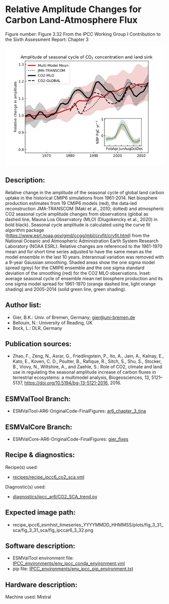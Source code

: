
Relative Amplitude Changes for Carbon Land-Atmosphere Flux
============

Figure number: Figure 3.32
From the IPCC Working Group I Contribution to the Sixth Assessment Report: Chapter 3

![Figure 3.32](../images/ar6_wg1_chap3_figure3_32_nbp_amplitude.png?raw=true)


Description:
------------
Relative change in the amplitude of the seasonal cycle of global land carbon uptake in the historical CMIP6 simulations from 1961-2014. Net biosphere production estimates from 19 CMIP6 models (red), the data-led reconstruction JMA-TRANSCOM (Maki et al., 2010; dotted) and atmospheric CO2 seasonal cycle amplitude changes from observations (global as dashed line, Mauna Loa Observatory (MLO) (Dlugokencky et al., 2020) in bold black). Seasonal cycle amplitude is calculated using the curve fit algorithm package (https://www.esrl.noaa.gov/gmd/ccgg/mbl/crvfit/crvfit.html) from the National Oceanic and Atmospheric Administration Earth System Research Laboratory (NOAA ESRL). Relative changes are referenced to the 1961-1970 mean and for short time series adjusted to have the same mean as the model ensemble in the last 10 years. Interannual variation was removed with a 9-year Gaussian smoothing. Shaded areas show the one sigma model spread (grey) for the CMIP6 ensemble and the one sigma standard deviation of the smoothing (red) for the CO2 MLO observations. Inset: average seasonal cycle of ensemble mean net biosphere production and its one sigma model spread for 1961-1970 (orange dashed line, light orange shading) and 2005-2014 (solid green line, green shading).


Author list:
------------
- Gier, B.K.: Univ. of Bremen, Germany; gier@uni-bremen.de
- Bellouin, N.: University of Reading, UK
- Bock, L.: DLR, Germany

Publication sources:
--------------------
- Zhao, F., Zeng, N., Asrar, G., Friedlingstein, P., Ito, A., Jain, A., Kalnay, E., Kato, E., Koven, C. D., Poulter, B., Rafique, R., Sitch, S., Shu, S., Stocker, B., Viovy, N., Wiltshire, A., and Zaehle, S.: Role of CO2, climate and land use in regulating the seasonal amplitude increase of carbon fluxes in terrestrial ecosystems: a multimodel analysis, Biogeosciences, 13, 5121–5137, https://doi.org/10.5194/bg-13-5121-2016, 2016. 


ESMValTool Branch:
------------------
- ESMValTool-AR6-OriginalCode-FinalFigures: [ar6_chapter_3_tina](https://github.com/ESMValGroup/ESMValTool-AR6-OriginalCode-FinalFigures/tree/ar6_chapter_3_tina/)


ESMValCore Branch:
------------------
- ESMValCore-AR6-OriginalCode-FinalFigures: [gier_fixes](https://github.com/ESMValGroup/ESMValCore-AR6-OriginalCode-FinalFigures/tree/gier_fixes)


Recipe & diagnostics:
---------------------
Recipe(s) used: 
- [recipes/recipe_ipcc6_co2_sca.yml](https://github.com/ESMValGroup/ESMValTool-AR6-OriginalCode-FinalFigures/blob/ar6_chapter_3_tina/esmvaltool/recipes/recipe_ipcc6_co2_sca.yml)

Diagnostic(s) used:
- [diagnostics/ipcc_ar6/CO2_SCA_trend.py](https://github.com/ESMValGroup/ESMValTool-AR6-OriginalCode-FinalFigures/blob/ar6_chapter_3_tina/esmvaltool/diag_scripts/ipcc_ar6/CO2_SCA_trend.py)


Expected image path:
--------------------
- recipe_ipcc6_esmhist_timeseries_YYYYMMDD_HHMMSS/plots/fig_3_31_sca/fig_3_31_sca/fig_ipccar6_3_32.png


Software description:
---------------------
- ESMValTool environment file: [IPCC_environments/env_ipcc_conda_environment.yml](https://github.com/ESMValGroup/ESMValTool-AR6-OriginalCode-FinalFigures/blob/fix_links/IPCC_environments/env_ipcc_conda_environment.yml)
- pip file: [IPCC_environments/env_ipcc_pip_environment.txt](https://github.com/ESMValGroup/ESMValTool-AR6-OriginalCode-FinalFigures/blob/fix_links/IPCC_environments/env_ipcc_pip_environment.txt)


Hardware description:
---------------------
Machine used: Mistral

